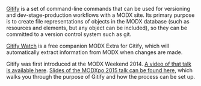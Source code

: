 [Gitify](https://github.com/modmore/Gitify/) is a set of command-line commands that can be used for versioning and dev-stage-production workflows with a MODX site. Its primary purpose is to create file representations of objects in the MODX database (such as resources and elements, but any object can be included), so they can be committed to a version control system such as git.

[Gitify Watch](https://www.modmore.com/gitifywatch/) is a free companion MODX Extra for Gitify, which will automatically extract information from MODX when changes are made. 

Gitify was first introduced at the MODX Weekend 2014. [A video of that talk is available here](https://video.modmore.com/modx-weekend-2014/sunday-backend/staging-workflow-with-git-and-gitify/). [Slides of the MODXpo 2015 talk can be found here](http://www.slideshare.net/hamstramark1/dev-staging-production-workflow-with-gitify-at-modxpo-2015-in-munich), which walks you through the purpose of Gitify and how the process can be set up.